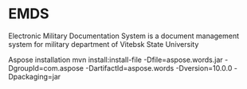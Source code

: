 EMDS
====

Electronic Military Documentation System 
is a document management system for military department of Vitebsk State University

Aspose installation
mvn install:install-file -Dfile=aspose.words.jar -DgroupId=com.aspose -DartifactId=aspose.words -Dversion=10.0.0 -Dpackaging=jar